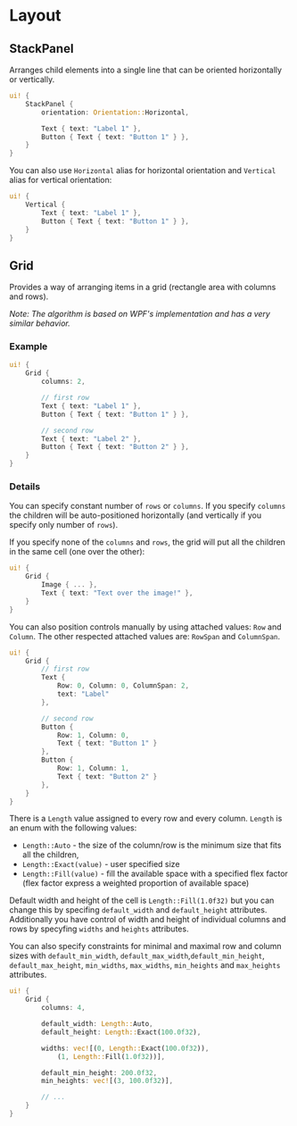 # Layout

## StackPanel

Arranges child elements into a single line that can be oriented horizontally or vertically.

```rust
ui! {
    StackPanel {
        orientation: Orientation::Horizontal,

        Text { text: "Label 1" },
        Button { Text { text: "Button 1" } },
    }
}
```

You can also use `Horizontal` alias for horizontal orientation and `Vertical` alias for vertical orientation:

```rust
ui! {
    Vertical {
        Text { text: "Label 1" },
        Button { Text { text: "Button 1" } },
    }
}
```

## Grid

Provides a way of arranging items in a grid (rectangle area with columns and rows).

_Note: The algorithm is based on WPF's implementation and has a very similar behavior._

### Example

```rust
ui! {
    Grid {
        columns: 2,

        // first row
        Text { text: "Label 1" },
        Button { Text { text: "Button 1" } },

        // second row
        Text { text: "Label 2" },
        Button { Text { text: "Button 2" } },
    }
}
```

### Details

You can specify constant number of `rows` or `columns`. If you specify `columns` the children will be auto-positioned horizontally (and vertically if you specify only number of `rows`).

If you specify none of the `columns` and `rows`, the grid will put all the children in the same cell (one over the other):

```rust
ui! {
    Grid {
        Image { ... },
        Text { text: "Text over the image!" },
    }
}
```

You can also position controls manually by using attached values: `Row` and `Column`. The other respected attached values are: `RowSpan` and `ColumnSpan`.

```rust
ui! {
    Grid {
        // first row
        Text {
            Row: 0, Column: 0, ColumnSpan: 2,
            text: "Label"
        },

        // second row
        Button {
            Row: 1, Column: 0,
            Text { text: "Button 1" }
        },
        Button {
            Row: 1, Column: 1,
            Text { text: "Button 2" }
        },
    }
}
```

There is a `Length` value assigned to every row and every column. `Length` is an enum with the following values:

* `Length::Auto` - the size of the column/row is the minimum size that fits all the children,
* `Length::Exact(value)` - user specified size
* `Length::Fill(value)` - fill the available space with a specified flex factor (flex factor express a weighted proportion of available space)

Default width and height of the cell is `Length::Fill(1.0f32)` but you can change this by specifing `default_width` and `default_height` attributes. Additionally you have control of width and height of individual columns and rows by specyfing `widths` and `heights` attributes.

You can also specify constraints for minimal and maximal row and column sizes with `default_min_width`, `default_max_width`,`default_min_height`, `default_max_height`, `min_widths`, `max_widths`, `min_heights` and `max_heights` attributes.

```rust
ui! {
    Grid {
        columns: 4,

        default_width: Length::Auto,
        default_height: Length::Exact(100.0f32),

        widths: vec![(0, Length::Exact(100.0f32)),
            (1, Length::Fill(1.0f32))],

        default_min_height: 200.0f32,
        min_heights: vec![(3, 100.0f32)],

        // ...
    }
}
```
